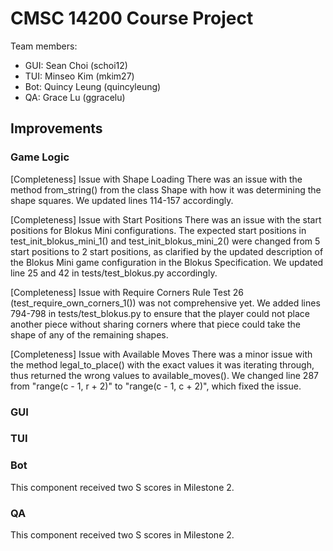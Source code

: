 # CMSC 14200 Course Project

Team members:
- GUI: Sean Choi (schoi12)
- TUI: Minseo Kim (mkim27)
- Bot: Quincy Leung (quincyleung)
- QA: Grace Lu (ggracelu)

## Improvements
### Game Logic
[Completeness] Issue with Shape Loading
There was an issue with the method from_string() from the class Shape
with how it was determining the shape squares. We updated lines 114-157 
accordingly.

[Completeness] Issue with Start Positions
There was an issue with the start positions for Blokus Mini configurations. The expected start positions in test_init_blokus_mini_1() and test_init_blokus_mini_2() were changed from 5 start positions to 2 start positions, as clarified by the updated description of the Blokus Mini game configuration in the Blokus Specification. We updated line 25 and 42 in tests/test_blokus.py accordingly.

[Completeness] Issue with Require Corners Rule
Test 26 (test_require_own_corners_1()) was not comprehensive yet. We added lines 794-798 in tests/test_blokus.py to ensure that the player could not place another piece without sharing corners where that piece could take the shape of any of the remaining shapes. 

[Completeness] Issue with Available Moves
There was a minor issue with the method legal_to_place() with the exact values 
it was iterating through, thus returned the wrong values to available_moves(). 
We changed line 287 from "range(c - 1, r + 2)" to "range(c - 1, c + 2)", which 
fixed the issue.

### GUI

### TUI

### Bot
This component received two S scores in Milestone 2.

### QA
This component received two S scores in Milestone 2.

